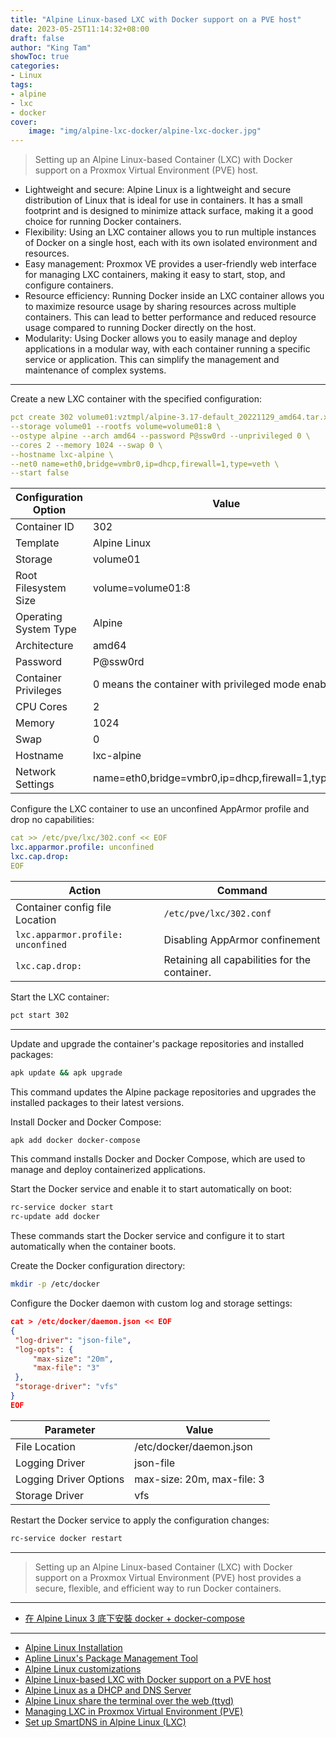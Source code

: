 ```yaml
---
title: "Alpine Linux-based LXC with Docker support on a PVE host"
date: 2023-05-25T11:14:32+08:00
draft: false
author: "King Tam"
showToc: true
categories:
- Linux
tags:
- alpine
- lxc
- docker
cover:
    image: "img/alpine-lxc-docker/alpine-lxc-docker.jpg"
---
```



> Setting up an Alpine Linux-based Container (LXC) with Docker support on a Proxmox Virtual Environment (PVE) host.


- Lightweight and secure: Alpine Linux is a lightweight and secure distribution of Linux that is ideal for use in containers. It has a small footprint and is designed to minimize attack surface, making it a good choice for running Docker containers.
- Flexibility: Using an LXC container allows you to run multiple instances of Docker on a single host, each with its own isolated environment and resources.
- Easy management: Proxmox VE provides a user-friendly web interface for managing LXC containers, making it easy to start, stop, and configure containers.
- Resource efficiency: Running Docker inside an LXC container allows you to maximize resource usage by sharing resources across multiple containers. This can lead to better performance and reduced resource usage compared to running Docker directly on the host.
- Modularity: Using Docker allows you to easily manage and deploy applications in a modular way, with each container running a specific service or application. This can simplify the management and maintenance of complex systems.

---



Create a new LXC container with the specified configuration:

   ```yaml
pct create 302 volume01:vztmpl/alpine-3.17-default_20221129_amd64.tar.xz \
  --storage volume01 --rootfs volume=volume01:8 \
  --ostype alpine --arch amd64 --password P@ssw0rd --unprivileged 0 \
  --cores 2 --memory 1024 --swap 0 \
  --hostname lxc-alpine \
  --net0 name=eth0,bridge=vmbr0,ip=dhcp,firewall=1,type=veth \
  --start false
   ```

| Configuration Option  | Value                                               |
| --------------------- | --------------------------------------------------- |
| Container ID          | 302                                                 |
| Template              | Alpine Linux                                        |
| Storage               | volume01                                            |
| Root Filesystem Size  | volume=volume01:8                                   |
| Operating System Type | Alpine                                              |
| Architecture          | amd64                                               |
| Password              | P@ssw0rd                                            |
| Container Privileges  | 0 means the container with privileged mode enabled  |
| CPU Cores             | 2                                                   |
| Memory                | 1024                                                |
| Swap                  | 0                                                   |
| Hostname              | lxc-alpine                                          |
| Network Settings      | name=eth0,bridge=vmbr0,ip=dhcp,firewall=1,type=veth |

Configure the LXC container to use an unconfined AppArmor profile and drop no capabilities:

   ```yaml
cat >> /etc/pve/lxc/302.conf << EOF
lxc.apparmor.profile: unconfined
lxc.cap.drop:
EOF
   ```

| Action                             | Command                                       |
| ---------------------------------- | --------------------------------------------- |
| Container config file Location     | `/etc/pve/lxc/302.conf`                       |
| `lxc.apparmor.profile: unconfined` | Disabling AppArmor confinement                |
| `lxc.cap.drop:`                    | Retaining all capabilities for the container. |

Start the LXC container:

~~~bash
pct start 302
~~~



---


Update and upgrade the container's package repositories and installed packages:

   ```bash
apk update && apk upgrade
   ```

   This command updates the Alpine package repositories and upgrades the installed packages to their latest versions.

Install Docker and Docker Compose:

   ```bash
apk add docker docker-compose
   ```

   This command installs Docker and Docker Compose, which are used to manage and deploy containerized applications.

Start the Docker service and enable it to start automatically on boot:

   ```bash
rc-service docker start
rc-update add docker
   ```

   These commands start the Docker service and configure it to start automatically when the container boots.

Create the Docker configuration directory:

   ```bash
mkdir -p /etc/docker
   ```

Configure the Docker daemon with custom log and storage settings:

   ```json
cat > /etc/docker/daemon.json << EOF
{
    "log-driver": "json-file",
    "log-opts": {
        "max-size": "20m",
        "max-file": "3"
    },
    "storage-driver": "vfs"
}
EOF
   ```

| Parameter              | Value                      |
| ---------------------- | -------------------------- |
| File Location          | /etc/docker/daemon.json    |
| Logging Driver         | json-file                  |
| Logging Driver Options | max-size: 20m, max-file: 3 |
| Storage Driver         | vfs                        |


Restart the Docker service to apply the configuration changes:

   ```bash
rc-service docker restart
   ```

---




> Setting up an Alpine Linux-based Container (LXC) with Docker support on a Proxmox Virtual Environment (PVE) host provides a secure, flexible, and efficient way to run Docker containers.

---


- [在 Alpine Linux 3 底下安裝 docker + docker-compose](https://www.ichiayi.com/tech/alpine_docker)



---




- [Alpine Linux Installation](https://kingtam.win/archives/alpine-install.html)
- [Apline Linux's Package Management Tool](https://kingtam.win/archives/alpine-apk.html)
- [Alpine Linux customizations](https://kingtam.win/archives/apline-custom.html)
- [Alpine Linux-based LXC with Docker support on a PVE host](https://kingtam.win/archives/alpine-docker.html)
- [Alpine Linux as a DHCP and DNS Server](https://kingtam.win/archives/alpine-dhcp-dns.html)
- [Alpine Linux share the terminal over the web (ttyd)](https://kingtam.win/archives/alpine-ttyd.html)
- [Managing LXC in Proxmox Virtual Environment (PVE)](https://kingtam.win/archives/lxc.html)
- [Set up SmartDNS in Alpine Linux (LXC)](https://kingtam.win/archives/smartdns.html)

